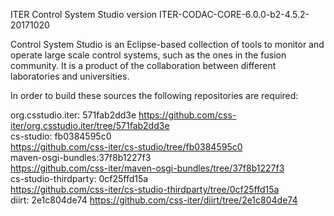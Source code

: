 ITER Control System Studio version ITER-CODAC-CORE-6.0.0-b2-4.5.2-20171020

Control System Studio is an Eclipse-based collection of tools
to monitor and operate large scale control systems, such as the
ones in the fusion community. It is a product of the collaboration
between different laboratories and universities.

In order to build these sources the following repositories are required:
				   
org.csstudio.iter: 571fab2dd3e
<https://github.com/css-iter/org.csstudio.iter/tree/571fab2dd3e>  
cs-studio: fb0384595c0  
<https://github.com/css-iter/cs-studio/tree/fb0384595c0>  
maven-osgi-bundles:37f8b1227f3  
<https://github.com/css-iter/maven-osgi-bundles/tree/37f8b1227f3>  
cs-studio-thirdparty: 0cf25ffd15a  
<https://github.com/css-iter/cs-studio-thirdparty/tree/0cf25ffd15a>  
diirt: 2e1c804de74
<https://github.com/css-iter/diirt/tree/2e1c804de74>